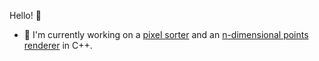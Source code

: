 Hello! 👋
- 🔭 I'm currently working on a [pixel sorter](https://github.com/nnmarcoo/PixelMixer) and an [n-dimensional points renderer](https://github.com/nnmarcoo/Render3DPoints) in C++.
  <!--<img align="right" src="https://komarev.com/ghpvc/?username=nnmarcoo&color=037ffc&label=Views">


<!--
**nnmarcoo/nnmarcoo** is a ✨ _special_ ✨ repository because its `README.md` (this file) appears on your GitHub profile.

Here are some ideas to get you started:


- 🌱 I’m currently learning ...
- 👯 I’m looking to collaborate on ...
- 🤔 I’m looking for help with ...
- 💬 Ask me about ...
- 📫 How to reach me: ...
- 😄 Pronouns: ...
- ⚡ Fun fact: ...
-->
